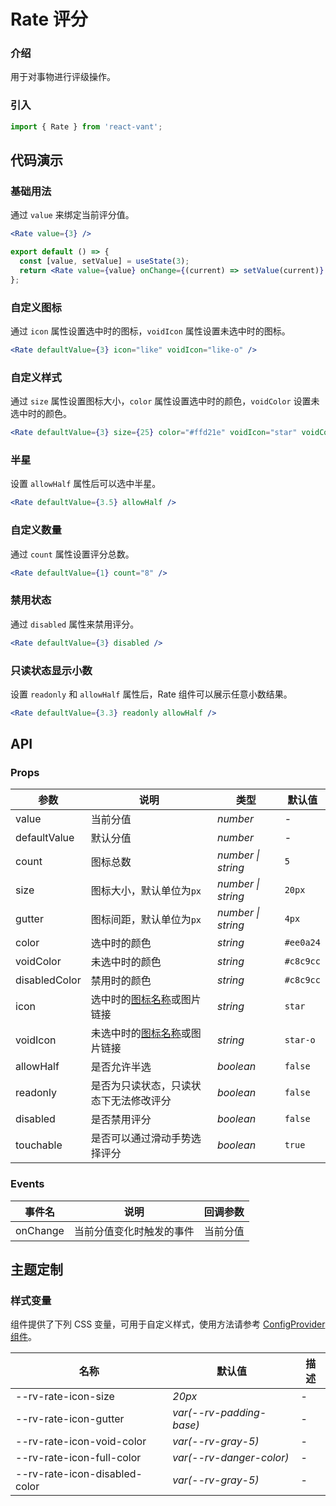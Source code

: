# Rate 评分

### 介绍

用于对事物进行评级操作。

### 引入

```js
import { Rate } from 'react-vant';
```

## 代码演示

### 基础用法

通过 `value` 来绑定当前评分值。

```jsx
<Rate value={3} />
```

```jsx
export default () => {
  const [value, setValue] = useState(3);
  return <Rate value={value} onChange={(current) => setValue(current)} />;
};
```

### 自定义图标

通过 `icon` 属性设置选中时的图标，`voidIcon` 属性设置未选中时的图标。

```jsx
<Rate defaultValue={3} icon="like" voidIcon="like-o" />
```

### 自定义样式

通过 `size` 属性设置图标大小，`color` 属性设置选中时的颜色，`voidColor` 设置未选中时的颜色。

```jsx
<Rate defaultValue={3} size={25} color="#ffd21e" voidIcon="star" voidColor="#eee" />
```

### 半星

设置 `allowHalf` 属性后可以选中半星。

```jsx
<Rate defaultValue={3.5} allowHalf />
```

### 自定义数量

通过 `count` 属性设置评分总数。

```jsx
<Rate defaultValue={1} count="8" />
```

### 禁用状态

通过 `disabled` 属性来禁用评分。

```jsx
<Rate defaultValue={3} disabled />
```

### 只读状态显示小数

设置 `readonly` 和 `allowHalf` 属性后，Rate 组件可以展示任意小数结果。

```jsx
<Rate defaultValue={3.3} readonly allowHalf />
```

## API

### Props

| 参数          | 说明                                         | 类型               | 默认值    |
| ------------- | -------------------------------------------- | ------------------ | --------- |
| value         | 当前分值                                     | _number_           | -         |
| defaultValue  | 默认分值                                     | _number_           | -         |
| count         | 图标总数                                     | _number \| string_ | `5`       |
| size          | 图标大小，默认单位为`px`                     | _number \| string_ | `20px`    |
| gutter        | 图标间距，默认单位为`px`                     | _number \| string_ | `4px`     |
| color         | 选中时的颜色                                 | _string_           | `#ee0a24` |
| voidColor     | 未选中时的颜色                               | _string_           | `#c8c9cc` |
| disabledColor | 禁用时的颜色                                 | _string_           | `#c8c9cc` |
| icon          | 选中时的[图标名称](#/zh-CN/icon)或图片链接   | _string_           | `star`    |
| voidIcon      | 未选中时的[图标名称](#/zh-CN/icon)或图片链接 | _string_           | `star-o`  |
| allowHalf     | 是否允许半选                                 | _boolean_          | `false`   |
| readonly      | 是否为只读状态，只读状态下无法修改评分       | _boolean_          | `false`   |
| disabled      | 是否禁用评分                                 | _boolean_          | `false`   |
| touchable     | 是否可以通过滑动手势选择评分                 | _boolean_          | `true`    |

### Events

| 事件名   | 说明                     | 回调参数 |
| -------- | ------------------------ | -------- |
| onChange | 当前分值变化时触发的事件 | 当前分值 |


## 主题定制

### 样式变量

组件提供了下列 CSS 变量，可用于自定义样式，使用方法请参考 [ConfigProvider 组件](#/zh-CN/config-provider)。

| 名称                           | 默认值                    | 描述 |
| ------------------------------ | ------------------------- | ---- |
| --rv-rate-icon-size           | _20px_                    | -    |
| --rv-rate-icon-gutter         | _var(--rv-padding-base)_ | -    |
| --rv-rate-icon-void-color     | _var(--rv-gray-5)_       | -    |
| --rv-rate-icon-full-color     | _var(--rv-danger-color)_ | -    |
| --rv-rate-icon-disabled-color | _var(--rv-gray-5)_       | -    |

